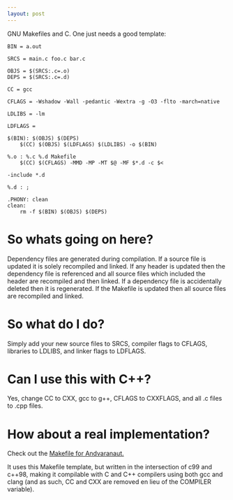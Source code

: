 ```yaml
---
layout: post
---
```


GNU Makefiles and C. One just needs a good template:

    BIN = a.out

    SRCS = main.c foo.c bar.c

    OBJS = $(SRCS:.c=.o)
    DEPS = $(SRCS:.c=.d)

    CC = gcc

    CFLAGS = -Wshadow -Wall -pedantic -Wextra -g -O3 -flto -march=native

    LDLIBS = -lm

    LDFLAGS =

    $(BIN): $(OBJS) $(DEPS)
    	$(CC) $(OBJS) $(LDFLAGS) $(LDLIBS) -o $(BIN)

    %.o : %.c %.d Makefile
    	$(CC) $(CFLAGS) -MMD -MP -MT $@ -MF $*.d -c $<

    -include *.d

    %.d : ;

    .PHONY: clean
    clean:
    	rm -f $(BIN) $(OBJS) $(DEPS)


# So whats going on here?

Dependency files are generated during compilation. If a source file is updated it is solely recompiled and linked.
If any header is updated then the dependency file is referenced and all source files which included the header are recompiled
and then linked. If a dependency file is accidentally deleted then it is regenerated. If the Makefile is updated then all source
files are recompiled and linked.

# So what do I do?

Simply add your new source files to SRCS, compiler flags to CFLAGS, libraries to LDLIBS, and linker flags to LDFLAGS.

# Can I use this with C++?

Yes, change CC to CXX, gcc to g++, CFLAGS to CXXFLAGS, and all .c files to .cpp files.

# How about a real implementation?

Check out the [Makefile for Andvaranaut.](https://github.com/glouw/andvaranaut/blob/master/src/Makefile)

It uses this Makefile template, but written in the intersection of c99 and c++98, making it compilable with
C and C++ compilers using both gcc and clang (and as such, CC and CXX are removed en lieu of the COMPILER variable).
